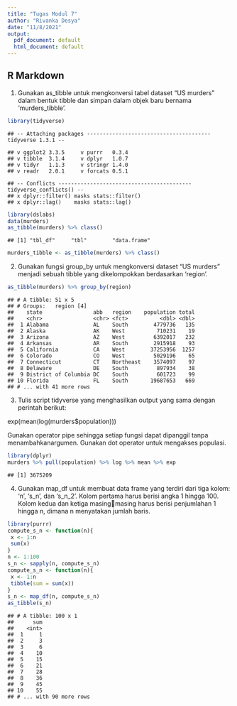 ```yaml
---
title: "Tugas Modul 7"
author: "Rivanka Desya"
date: "11/8/2021"
output:
  pdf_document: default
  html_document: default
---
```




## R Markdown
1. Gunakan as_tibble untuk mengkonversi tabel dataset “US murders” dalam bentuk tibble dan simpan dalam objek baru bernama ‘murders_tibble’. 

```r
library(tidyverse)
```

```
## -- Attaching packages --------------------------------------- tidyverse 1.3.1 --
```

```
## v ggplot2 3.3.5     v purrr   0.3.4
## v tibble  3.1.4     v dplyr   1.0.7
## v tidyr   1.1.3     v stringr 1.4.0
## v readr   2.0.1     v forcats 0.5.1
```

```
## -- Conflicts ------------------------------------------ tidyverse_conflicts() --
## x dplyr::filter() masks stats::filter()
## x dplyr::lag()    masks stats::lag()
```

```r
library(dslabs)
data(murders)
as_tibble(murders) %>% class()
```

```
## [1] "tbl_df"     "tbl"        "data.frame"
```

```r
murders_tibble <- as_tibble(murders) %>% class() 
```

2. Gunakan fungsi group_by untuk mengkonversi dataset “US murders” menjadi sebuah tibble
yang dikelompokkan berdasarkan ‘region’. 

```r
as_tibble(murders) %>% group_by(region)
```

```
## # A tibble: 51 x 5
## # Groups:   region [4]
##    state                abb   region    population total
##    <chr>                <chr> <fct>          <dbl> <dbl>
##  1 Alabama              AL    South        4779736   135
##  2 Alaska               AK    West          710231    19
##  3 Arizona              AZ    West         6392017   232
##  4 Arkansas             AR    South        2915918    93
##  5 California           CA    West        37253956  1257
##  6 Colorado             CO    West         5029196    65
##  7 Connecticut          CT    Northeast    3574097    97
##  8 Delaware             DE    South         897934    38
##  9 District of Columbia DC    South         601723    99
## 10 Florida              FL    South       19687653   669
## # ... with 41 more rows
```

3. Tulis script tidyverse yang menghasilkan output yang sama dengan perintah berikut: 

exp(mean(log(murders$population)))

Gunakan operator pipe sehingga setiap fungsi dapat dipanggil tanpa menambahkanargumen. 
Gunakan dot operator untuk mengakses populasi.

```r
library(dplyr)
murders %>% pull(population) %>% log %>% mean %>% exp
```

```
## [1] 3675209
```
4. Gunakan map_df untuk membuat data frame yang terdiri dari tiga kolom: ‘n’, ‘s_n’, dan 
‘s_n_2’. Kolom pertama harus berisi angka 1 hingga 100. Kolom kedua dan ketiga masingmasing harus berisi penjumlahan 1 hingga n, dimana n menyatakan jumlah baris. 

```r
library(purrr)
compute_s_n <- function(n){ 
 x <- 1:n 
 sum(x) 
} 
n <- 1:100 
s_n <- sapply(n, compute_s_n)
compute_s_n <- function(n){ 
 x <- 1:n 
 tibble(sum = sum(x)) 
} 
s_n <- map_df(n, compute_s_n)
as_tibble(s_n)
```

```
## # A tibble: 100 x 1
##      sum
##    <int>
##  1     1
##  2     3
##  3     6
##  4    10
##  5    15
##  6    21
##  7    28
##  8    36
##  9    45
## 10    55
## # ... with 90 more rows
```
